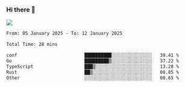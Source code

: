 ### Hi there 👋️

![](https://komarev.com/ghpvc/?username=Loner1024)

<!--START_SECTION:waka-->

```txt
From: 05 January 2025 - To: 12 January 2025

Total Time: 28 mins

conf                         ██████████░░░░░░░░░░░░░░░   39.41 %
Go                           █████████▒░░░░░░░░░░░░░░░   37.22 %
TypeScript                   ███▒░░░░░░░░░░░░░░░░░░░░░   13.28 %
Rust                         ██▒░░░░░░░░░░░░░░░░░░░░░░   08.85 %
Other                        ░░░░░░░░░░░░░░░░░░░░░░░░░   00.65 %
```

<!--END_SECTION:waka-->



